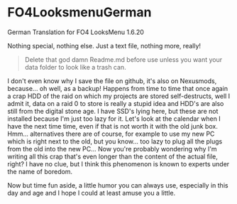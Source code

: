 # FO4LooksmenuGerman
German Translation for FO4 LooksMenu 1.6.20

Nothing special, nothing else.
Just a text file, nothing more, really!

> Delete that god damn Readme.md before use unless you want your data folder to look like a trash can.

I don't even know why I save the file on github, it's also on Nexusmods, because... oh well, as a backup!
Happens from time to time that once again a crap HDD of the raid on which my projects are stored self-destructs, 
well I admit it, data on a raid 0 to store is really a stupid idea and HDD's are also still from the digital stone age.
I have SSD's lying here, but these are not installed because I'm just too lazy for it.
Let's look at the calendar when I have the next time time, even if that is not worth it with the old junk box.
Hmm... alternatives there are of course, for example to use my new PC which is right next to the old, but you know...
too lazy to plug all the plugs from the old into the new PC...
Now you're probably wondering why I'm writing all this crap that's even longer than the content of the actual file, right?
I have no clue, but I think this phenomenon is known to experts under the name of boredom.

Now but time fun aside, a little humor you can always use, especially in this day and age and I hope I could at least amuse you a little.
